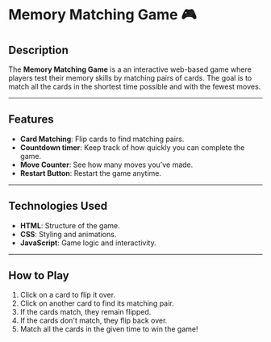 # Memory Matching Game 🎮

## Description
The **Memory Matching Game** is a an interactive web-based game where players test their memory skills by matching pairs of cards. The goal is to match all the cards in the shortest time possible and with the fewest moves.

---

## Features
- **Card Matching**: Flip cards to find matching pairs.
- **Countdown timer**: Keep track of how quickly you can complete the game.
- **Move Counter**: See how many moves you’ve made.
- **Restart Button**: Restart the game anytime.

---

## Technologies Used
- **HTML**: Structure of the game.
- **CSS**: Styling and animations.
- **JavaScript**: Game logic and interactivity.

---

## How to Play
1. Click on a card to flip it over.
2. Click on another card to find its matching pair.
3. If the cards match, they remain flipped.
4. If the cards don't match, they flip back over.
5. Match all the cards in the given time to win the game!
